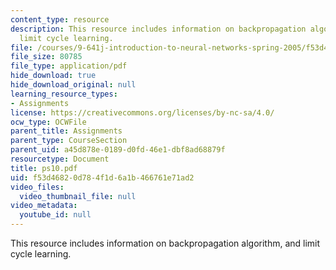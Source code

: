 ```yaml
---
content_type: resource
description: This resource includes information on backpropagation algorithm, and
  limit cycle learning.
file: /courses/9-641j-introduction-to-neural-networks-spring-2005/f53d46820d784f1d6a1b466761e71ad2_ps10.pdf
file_size: 80785
file_type: application/pdf
hide_download: true
hide_download_original: null
learning_resource_types:
- Assignments
license: https://creativecommons.org/licenses/by-nc-sa/4.0/
ocw_type: OCWFile
parent_title: Assignments
parent_type: CourseSection
parent_uid: a45d878e-0189-d0fd-46e1-dbf8ad68879f
resourcetype: Document
title: ps10.pdf
uid: f53d4682-0d78-4f1d-6a1b-466761e71ad2
video_files:
  video_thumbnail_file: null
video_metadata:
  youtube_id: null
---
```

This resource includes information on backpropagation algorithm, and limit cycle learning.
